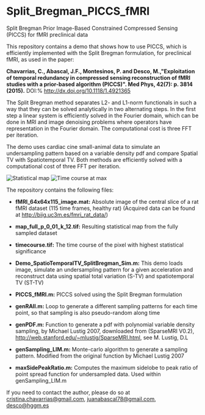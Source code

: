 # Split_Bregman_PICCS_fMRI
Split Bregman Prior Image-Based Constrained Compressed Sensing (PICCS) for fMRI preclinical data

This repository contains a demo that shows how to use PICCS, which is efficiently implemented with the Split Bregman formulation, for preclinical fMRI, as used in the paper: 

**Chavarrias, C., Abascal, J.F., Montesinos, P. and Desco, M.,"Exploitation of temporal redundancy in compressed sensing reconstruction of fMRI studies with a prior-based algorithm (PICCS)". Med Phys,  42(7): p. 3814 (2015).** 
DOI:% http://dx.doi.org/10.1118/1.4921365

The Split Bregman method separates L2- and L1-norm functionals in such a way that they can be solved analytically in two alternating steps. In the first step a linear system is efficiently solved in the Fourier domain, which can be done in MRI and image denoising problems where operators have representation in the Fourier domain. The computational cost is three FFT per iteration. 

The demo uses cardiac cine small-animal data to simulate an undersampling pattern based on a variable density pdf and compare Spatial TV with Spatiotemporal TV. Both methods are efficiently solved with a computational cost of three FFT per iteration. 

![Statistical map](https://github.com/HGGM-LIM/Split_Bregman_PICCS_fMRI/blob/master/map_full_p_0_01_k_12.jpg)
![Time course at max](https://github.com/HGGM-LIM/Split_Bregman_PICCS_fMRI/blob/master/timecourse.jpg)

The repository contains the following files:

- **fMRI_64x64x115_image.mat:** Absolute image of the central slice of a rat fMRI dataset (115 time frames, healthy rat)
(Acquired data can be found at http://biig.uc3m.es/fmri_rat_data/)

- **map_full_p_0_01_k_12.tif:** Resulting statistical map from the fully sampled dataset

- **timecourse.tif:** The time course of the pixel with highest statistical significance

- **Demo_SpatioTemporalTV_SplitBregman_Sim.m:** This demo loads image, simulate an undersampling pattern for a given acceleration and reconstruct data using spatial total variation (S-TV) and spatiotemporal TV (ST-TV)

- **PICCS_fMRI.m:** PICCS solved using the Split Bregman formulation

- **genRAll.m:** Loop to generate a different sampling patterns for each time point, so that sampling is also pseudo-random along time

- **genPDF.m:** Function to generate a pdf with polynomial variable density sampling, by Michael Lustig 2007, downloaded from (SparseMRI V0.2), http://web.stanford.edu/~mlustig/SparseMRI.html, see M. Lustig, D.L

- **genSampling_LIM.m:** Monte-carlo algorithm to generate a sampling pattern. Modified from the original function by Michael Lustig 2007

- **maxSidePeakRatio.m:** Computes the maximum sidelobe to peak ratio of point spread function for undersampled data. Used within genSampling_LIM.m


If you need to contact the author, please do so at cristina.chavarrias@gmail.com, juanabascal78@gmail.com, desco@hggm.es
